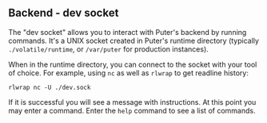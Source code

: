 ## Backend - dev socket

The "dev socket" allows you to interact with Puter's backend by running commands.
It's a UNIX socket created in Puter's runtime directory
(typically `./volatile/runtime`, or `/var/puter` for production instances).

When in the runtime directory, you can connect to the socket with your tool
of choice. For example, using `nc` as well as `rlwrap` to get readline history:

```
rlwrap nc -U ./dev.sock
```

If it is successful you will see a message with instructions. At this point
you may enter a command. Enter the `help` command to see a list of commands.
